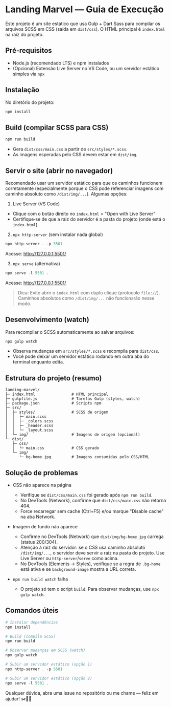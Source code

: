 # Landing Marvel — Guia de Execução

Este projeto é um site estático que usa Gulp + Dart Sass para compilar os arquivos SCSS em CSS (saída em `dist/css`). O HTML principal é `index.html` na raiz do projeto.

## Pré‑requisitos

- Node.js (recomendado LTS) e npm instalados
- (Opcional) Extensão Live Server no VS Code, ou um servidor estático simples via `npx`

## Instalação

No diretório do projeto:

```powershell
npm install
```

## Build (compilar SCSS para CSS)

```powershell
npm run build
```

- Gera `dist/css/main.css` a partir de `src/styles/*.scss`.
- As imagens esperadas pelo CSS devem estar em `dist/img`.

## Servir o site (abrir no navegador)

Recomendado usar um servidor estático para que os caminhos funcionem corretamente (especialmente porque o CSS pode referenciar imagens com caminho absoluto como `/dist/img/...`). Algumas opções:

1) Live Server (VS Code)
- Clique com o botão direito no `index.html` > "Open with Live Server"
- Certifique‑se de que a raiz do servidor é a pasta do projeto (onde está o `index.html`).

2) `npx http-server` (sem instalar nada global)
```powershell
npx http-server . -p 5501
```
Acesse: http://127.0.0.1:5501/

3) `npx serve` (alternativa)
```powershell
npx serve -l 5501 .
```
Acesse: http://127.0.0.1:5501/

> Dica: Evite abrir o `index.html` com duplo clique (protocolo `file://`). Caminhos absolutos como `/dist/img/...` não funcionarão nesse modo.

## Desenvolvimento (watch)

Para recompilar o SCSS automaticamente ao salvar arquivos:

```powershell
npx gulp watch
```

- Observa mudanças em `src/styles/*.scss` e recompila para `dist/css`.
- Você pode deixar um servidor estático rodando em outra aba do terminal enquanto edita.

## Estrutura do projeto (resumo)

```
landing-marvel/
├─ index.html                # HTML principal
├─ gulpfile.js               # Tarefas Gulp (styles, watch)
├─ package.json              # Scripts npm
├─ src/
│  ├─ styles/                # SCSS de origem
│  │  ├─ main.scss
│  │  ├─ _colors.scss
│  │  ├─ _header.scss
│  │  └─ _layout.scss
│  └─ img/                   # Imagens de origem (opcional)
└─ dist/
   ├─ css/
   │  └─ main.css            # CSS gerado
   └─ img/
      └─ bg-home.jpg         # Imagens consumidas pelo CSS/HTML
```

## Solução de problemas

- CSS não aparece na página
  - Verifique se `dist/css/main.css` foi gerado após `npm run build`.
  - No DevTools (Network), confirme que `dist/css/main.css` não retorna 404.
  - Force recarregar sem cache (Ctrl+F5) e/ou marque "Disable cache" na aba Network.

- Imagem de fundo não aparece
  - Confirme no DevTools (Network) que `dist/img/bg-home.jpg` carrega (status 200/304).
  - Atenção à raiz do servidor: se o CSS usa caminho absoluto `/dist/img/...`, o servidor deve servir a raiz na pasta do projeto. Use Live Server ou `http-server`/`serve` como acima.
  - No DevTools (Elements → Styles), verifique se a regra de `.bg-home` está ativa e se `background-image` mostra a URL correta.

- `npm run build watch` falha
  - O projeto só tem o script `build`. Para observar mudanças, use `npx gulp watch`.

## Comandos úteis

```powershell
# Instalar dependências
npm install

# Build (compila SCSS)
npm run build

# Observar mudanças em SCSS (watch)
npx gulp watch

# Subir um servidor estático (opção 1)
npx http-server . -p 5501

# Subir um servidor estático (opção 2)
npx serve -l 5501 .
```

Qualquer dúvida, abra uma issue no repositório ou me chame — feliz em ajudar! ✂️🧔‍♂️
